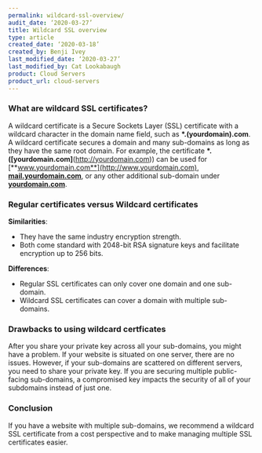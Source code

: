 ```yaml
---
permalink: wildcard-ssl-overview/
audit_date: ‘2020-03-27’
title: Wildcard SSL overview
type: article
created_date: ‘2020-03-18’
created_by: Benji Ivey
last_modified_date: ‘2020-03-27’
last_modified_by: Cat Lookabaugh
product: Cloud Servers
product_url: cloud-servers
---
```


### What are wildcard SSL certificates?

A wildcard certificate is a Secure Sockets Layer (SSL) certificate with a wildcard character in the domain name field, such as **\*.(yourdomain).com**. A wildcard certificate secures a domain and many sub-domains as long as they have the same root domain. For example, the certificate **\*.([yourdomain.com]**(http://yourdomain.com)) can be used for [**www.yourdomain.com**](http://www.yourdomain.com), [**mail.yourdomain.com**](http://mail.yourdomain.com), or any other additional sub-domain under [**yourdomain.com**](http://yourdomain.com).

### Regular certificates versus Wildcard certificates

**Similarities**:

- They have the same industry encryption strength.
- Both come standard with 2048-bit RSA signature keys and facilitate encryption up to 256 bits.

**Differences**:

- Regular SSL certificates can only cover one domain and one sub-domain.
- Wildcard SSL certificates can cover a domain with multiple sub-domains.

### Drawbacks to using wildcard certficates

After you share your private key across all your sub-domains, you might have a problem. If your website is situated on one server, there are no issues. However, if your sub-domains are scattered on different servers, you need to share your private key. If you are securing multiple public-facing sub-domains, a compromised key impacts the security of all of your subdomains instead of just one.

### Conclusion

If you have a website with multiple sub-domains, we recommend a wildcard SSL certificate from a cost perspective and to make managing multiple SSL certificates easier.
